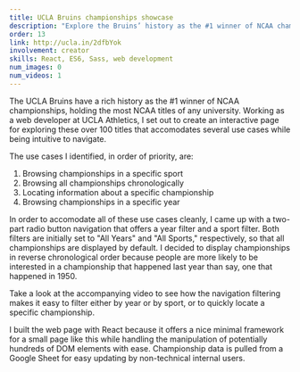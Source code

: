 ```yaml
---
title: UCLA Bruins championships showcase
description: "Explore the Bruins’ history as the #1 winner of NCAA championships"
order: 13
link: http://ucla.in/2dfbYok
involvement: creator
skills: React, ES6, Sass, web development
num_images: 0
num_videos: 1
---
```


The UCLA Bruins have a rich history as the #1 winner of NCAA championships, holding the most NCAA titles of any university. Working as a web developer at UCLA Athletics, I set out to create an interactive page for exploring these over 100 titles that accomodates several use cases while being intuitive to navigate.

The use cases I identified, in order of priority, are:

1. Browsing championships in a specific sport
2. Browsing all championships chronologically
4. Locating information about a specific championship
3. Browsing championships in a specific year

In order to accomodate all of these use cases cleanly, I came up with a two-part radio button navigation that offers a year filter and a sport filter. Both filters are initially set to "All Years" and "All Sports," respectively, so that all championships are displayed by default. I decided to display championships in reverse chronological order because people are more likely to be interested in a championship that happened last year than say, one that happened in 1950.

Take a look at the accompanying video to see how the navigation filtering makes it easy to filter either by year or by sport, or to quickly locate a specific championship.

I built the web page with React because it offers a nice minimal framework for a small page like this while handling the manipulation of potentially hundreds of DOM elements with ease. Championship data is pulled from a Google Sheet for easy updating by non-technical internal users.
